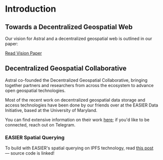 # Introduction

## Towards a Decentralized Geospatial Web

Our vision for Astral and a decentralized geospatial web is outlined in our paper:

<a href="https://osf.io/bg2uq_v1" target="_blank" rel="noopener noreferrer">
  Read Vision Paper
</a>

## Decentralized Geospatial Collaborative

Astral co-founded the Decentralized Geospatial Collaborative, bringing together partners and researchers from across the ecosystem to advance open geospatial technologies.

Most of the recent work on decentralized geospatial data storage and access technologies have been done by our friends over at the EASIER Data Initiative, based at the University of Maryland.

You can find extensive information on their work [here](https://easierdata.org/); if you'd like to be connected, reach out on Telegram.

### EASIER Spatial Querying

To build with EASIER's spatial querying on IPFS technology, read [this post](https://easierdata.org/notebooks/geohash-ipfs-blog-post) — source code is linked! 